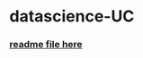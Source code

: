 # datascience-UC
### [readme file here](https://github.com/mesha4545a/datascience-UC/blob/main/web.ipynb)
